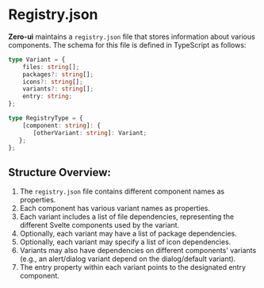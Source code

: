 # Registry.json

**Zero-ui** maintains a `registry.json` file that stores information about various components. The schema for this file is defined in TypeScript as follows:

```typescript
type Variant = {
    files: string[];
    packages?: string[];
    icons?: string[];
    variants?: string[];
    entry: string;
};

type RegistryType = {
    [component: string]: {
       [otherVariant: string]: Variant;
   };
};
```

## Structure Overview:

1. The `registry.json` file contains different component names as properties.
2. Each component has various variant names as properties.
3. Each variant includes a list of file dependencies, representing the different Svelte components used by the variant.
4. Optionally, each variant may have a list of package dependencies.
5. Optionally, each variant may specify a list of icon dependencies.
6. Variants may also have dependencies on different components' variants (e.g., an alert/dialog variant depend on the dialog/default variant).
7. The entry property within each variant points to the designated entry component.